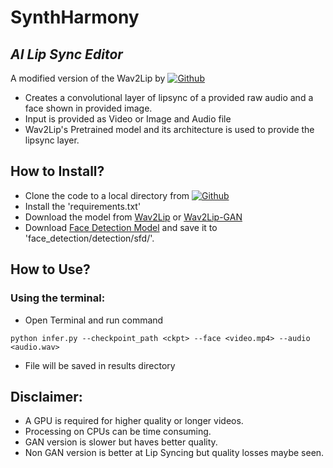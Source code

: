 # SynthHarmony 
## _AI Lip Sync Editor_
A modified version of the Wav2Lip by [![Github](https://svgshare.com/i/11Nt.svg)](https://github.com/Rudrabha/Wav2Lip)

- Creates a convolutional layer of lipsync of a provided raw audio and a face shown in provided image.
- Input is provided as Video or Image and Audio file
- Wav2Lip's Pretrained model and its architecture is used to provide the lipsync layer.


## How to Install?

- Clone the code to a local directory from [![Github](https://svgshare.com/i/11Nt.svg)](https://github.com/thecodebloodedguy/SynthHarmony)
- Install the 'requirements.txt' 
- Download the model from [Wav2Lip](https://iiitaphyd-my.sharepoint.com/personal/radrabha_m_research_iiit_ac_in/_layouts/15/onedrive.aspx?id=%2Fpersonal%2Fradrabha%5Fm%5Fresearch%5Fiiit%5Fac%5Fin%2FDocuments%2FWav2Lip%5FModels%2Fwav2lip%2Epth&parent=%2Fpersonal%2Fradrabha%5Fm%5Fresearch%5Fiiit%5Fac%5Fin%2FDocuments%2FWav2Lip%5FModels&ga=1) or [Wav2Lip-GAN](https://iiitaphyd-my.sharepoint.com/personal/radrabha_m_research_iiit_ac_in/_layouts/15/onedrive.aspx?id=%2Fpersonal%2Fradrabha%5Fm%5Fresearch%5Fiiit%5Fac%5Fin%2FDocuments%2FWav2Lip%5FModels%2Fwav2lip%5Fgan%2Epth&parent=%2Fpersonal%2Fradrabha%5Fm%5Fresearch%5Fiiit%5Fac%5Fin%2FDocuments%2FWav2Lip%5FModels&ga=1)
- Download [Face Detection Model](https://www.adrianbulat.com/downloads/python-fan/s3fd-619a316812.pth) and save it to 'face_detection/detection/sfd/'.

## How to Use?

### Using the terminal:
- Open Terminal and run command
```
python infer.py --checkpoint_path <ckpt> --face <video.mp4> --audio <audio.wav> 
```
- File will be saved in results directory

## Disclaimer: 
- A GPU is required for higher quality or longer videos.
- Processing on CPUs can be time consuming.
- GAN version is slower but haves better quality.
- Non GAN version is better at Lip Syncing but quality losses maybe seen.
